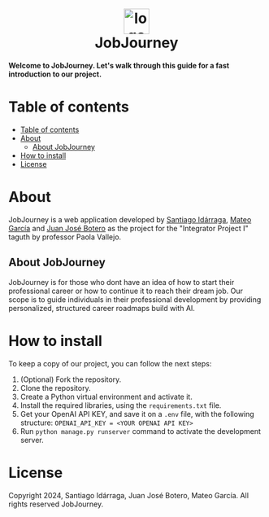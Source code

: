 <h1 align="center">
    <img src="https://github.com/user-attachments/assets/c74bdfd7-bf04-4935-a0ea-38eade4f9475" alt="logo" height="50px" align="center"/><br>
    JobJourney
</h1>

**Welcome to JobJourney. Let's walk through this guide for a fast introduction to our project.**
# Table of contents
- [Table of contents](#table-of-contents)
- [About](#about)
  - [About JobJourney](#about-jobjourney)
- [How to install](#how-to-install)
- [License](#license)

# About
JobJourney is a web application developed by [Santiago Idárraga](https://github.com/sidarragac), [Mateo García](https://github.com/mgarciac10) and [Juan José Botero](https://github.com/JuanJoseBotero) as the project for the "Integrator Project I" taguth by professor Paola Vallejo.

## About JobJourney
JobJourney is for those who dont have an idea of how to start their professional career or how to continue it to reach their dream job. Our scope is to guide individuals in their professional development by providing personalized, structured career roadmaps build with AI.


# How to install
To keep a copy of our project, you can follow the next steps:
1. (Optional) Fork the repository.
2. Clone the repository.
3. Create a Python virtual environment and activate it.
4. Install the required libraries, using the ``` requirements.txt ``` file.
5. Get your OpenAI API KEY, and save it on a ``` .env ``` file, with the following structure: ``` OPENAI_API_KEY = <YOUR OPENAI API KEY> ```
6. Run ``` python manage.py runserver ``` command to activate the development server.

# License
Copyright 2024, Santiago Idárraga, Juan José Botero, Mateo García. All rights reserved JobJourney.